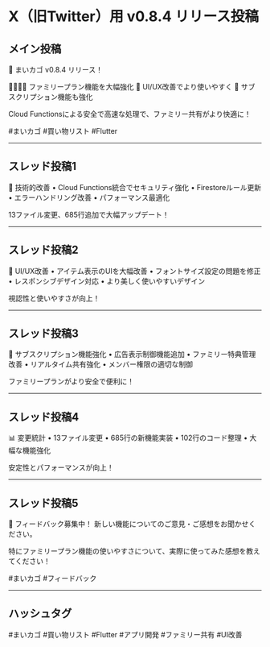 # X（旧Twitter）用 v0.8.4 リリース投稿

## メイン投稿

🎉 まいカゴ v0.8.4 リリース！

👨‍👩‍👧‍👦 ファミリープラン機能を大幅強化
📱 UI/UX改善でより使いやすく
🎯 サブスクリプション機能も強化

Cloud Functionsによる安全で高速な処理で、ファミリー共有がより快適に！

#まいカゴ #買い物リスト #Flutter

---

## スレッド投稿1

🔧 技術的改善
• Cloud Functions統合でセキュリティ強化
• Firestoreルール更新
• エラーハンドリング改善
• パフォーマンス最適化

13ファイル変更、685行追加で大幅アップデート！

---

## スレッド投稿2

📱 UI/UX改善
• アイテム表示のUIを大幅改善
• フォントサイズ設定の問題を修正
• レスポンシブデザイン対応
• より美しく使いやすいデザイン

視認性と使いやすさが向上！

---

## スレッド投稿3

🎯 サブスクリプション機能強化
• 広告表示制御機能追加
• ファミリー特典管理改善
• リアルタイム共有強化
• メンバー権限の適切な制御

ファミリープランがより安全で便利に！

---

## スレッド投稿4

📊 変更統計
• 13ファイル変更
• 685行の新機能実装
• 102行のコード整理
• 大幅な機能強化

安定性とパフォーマンスが向上！

---

## スレッド投稿5

💬 フィードバック募集中！
新しい機能についてのご意見・ご感想をお聞かせください。

特にファミリープラン機能の使いやすさについて、実際に使ってみた感想を教えてください！

#まいカゴ #フィードバック

---

## ハッシュタグ
#まいカゴ #買い物リスト #Flutter #アプリ開発 #ファミリー共有 #UI改善

